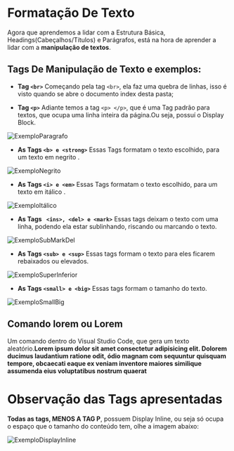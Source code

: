 # Formatação De Texto 
Agora que aprendemos a lidar com a Estrutura Básica, Headings(Cabeçalhos/Títulos) e Parágrafos, está na hora de aprender a lidar com a **manipulação de textos**.

## Tags De Manipulação de Texto e exemplos:

- **Tag `` <br> ``** Começando pela tag `` <br> ``, ela faz uma quebra de linhas, isso é visto quando se abre o documento index desta pasta;

- **Tag `` <p> ``** Adiante temos a  tag `` <p> </p> ``, que é uma Tag padrão para textos, que ocupa uma linha inteira da página.Ou seja, possuí o Display Block.

![ExemploParagrafo](https://github.com/Karlos-Eduardo-Mrqs/Trabalhos_Operacionais/assets/172524894/ed8ed165-fd33-42bc-a21f-9671264ca995)

- **As Tags `` <b> e <strong> ``** Essas Tags formatam o texto escolhido, para um texto em negrito . 

![ExemploNegrito](https://github.com/Karlos-Eduardo-Mrqs/Trabalhos_Operacionais/assets/172524894/f31d82ce-8335-4f64-a063-4f9680c4a336)

- **As Tags `` <i> e <em> ``** Essas Tags formatam o texto escolhido, para um texto em itálico .

![ExemploItálico](https://github.com/Karlos-Eduardo-Mrqs/Trabalhos_Operacionais/assets/172524894/1f418e6e-a9af-4947-8f8f-305a38b4fcab)

- **As Tags `` <ins>, <del> e <mark>``** Essas tags deixam o texto com uma linha, podendo ela estar sublinhando, riscando ou marcando o texto.

![ExemploSubMarkDel](https://github.com/Karlos-Eduardo-Mrqs/Trabalhos_Operacionais/assets/172524894/f6d71d72-83e9-4ac5-a966-ec899c190149)

- **As Tags `` <sub> e <sup> ``** Essas tags formam o texto para eles ficarem rebaixados ou elevados.

![ExemploSuperInferior](https://github.com/Karlos-Eduardo-Mrqs/Trabalhos_Operacionais/assets/172524894/00330029-c54f-4ad6-acc0-f7940bc30915)

- **As Tags `` <small> e <big> ``** Essas tags formam o tamanho do texto.

![ExemploSmallBig](https://github.com/Karlos-Eduardo-Mrqs/Trabalhos_Operacionais/assets/172524894/e2488a5d-0875-4042-b80e-aaccdf06c213)

## Comando lorem ou Lorem 
Um comando dentro do Visual Studio Code, que gera um texto aleatório.**Lorem ipsum dolor sit amet consectetur adipisicing elit. Dolorem ducimus laudantium ratione odit, ódio magnam com sequuntur quisquam tempore, obcaecati eaque ex veniam inventore maiores similique assumenda eius voluptatibus nostrum quaerat**

# Observação das Tags apresentadas
**Todas as tags, MENOS A TAG P**, possuem Display Inline, ou seja só ocupa o espaço que o tamanho do conteúdo tem, olhe a imagem abaixo:

![ExemploDisplayInline](https://github.com/Karlos-Eduardo-Mrqs/Trabalhos_Operacionais/assets/172524894/37625b09-02a4-41cf-aec2-dfaa2425aba0)